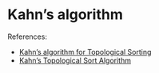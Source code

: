 # Kahn’s algorithm




References:
- [Kahn’s algorithm for Topological Sorting](https://www.geeksforgeeks.org/topological-sorting-indegree-based-solution/)
- [Kahn’s Topological Sort Algorithm](https://www.techiedelight.com/kahn-topological-sort-algorithm/)
